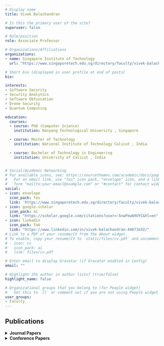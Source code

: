 ```yaml
---
# Display name
title: Vivek Balachandran

# Is this the primary user of the site?
superuser: false

# Role/position
role: Associate Professor

# Organizations/Affiliations
organizations:
- name: Singapore Institute of Technology
  url: "https://www.singaporetech.edu.sg/directory/faculty/vivek-balachandran"

# Short bio (displayed in user profile at end of posts)
bio: 

interests:
- Software Security
- Security Analytics
- Software Obfuscation
- Drone Security
- Quantum Computing

education:
  courses:
  - course: PhD (Computer Science)
    institution: Nanyang Technological University , Singapore

  - course: Master of Technology
    institution: National Institute of Technology Calicut , India

  - course: Bachelor of Technology in Engineering
    institution: University of Calicut , India


# Social/Academic Networking
# For available icons, see: https://sourcethemes.com/academic/docs/page-builder/#icons
#   For an email link, use "fas" icon pack, "envelope" icon, and a link in the
#   form "mailto:your-email@example.com" or "#contact" for contact widget.
social:
- icon: envelope
  icon_pack: fas
  link: 'https://www.singaporetech.edu.sg/directory/faculty/vivek-balachandran'
- icon: google-scholar
  icon_pack: ai
  link: "https://scholar.google.com/citations?user=-5nwPew6HVYC&hl=en"
- icon: linkedin
  icon_pack: fab
  link: "https://www.linkedin.com/in/vivek-balachandran-44671b32/"
# Link to a PDF of your resume/CV from the About widget.
# To enable, copy your resume/CV to `static/files/cv.pdf` and uncomment the lines below.
# - icon: cv
#   icon_pack: ai
#   link: files/cv.pdf

# Enter email to display Gravatar (if Gravatar enabled in Config)
email: ""

# Highlight the author in author lists? (true/false)
highlight_name: false

# Organizational groups that you belong to (for People widget)
#   Set this to `[]` or comment out if you are not using People widget.
user_groups:
- Faculty
---
```


## <span style="font-size: 1.25rem  ;">**Publications**</span>
<details>
  <summary><strong>Journal Papers</strong></summary>

  - <span style="font-size: 0.9rem;">Ryan Fraser, and Vivek Balachnadran. "Incorporating Industry into the Curriculum: Applied Learning in Computer Science." Applied Learning in Higher Education:: Perspective, Pedagogy, and Practice, pp. 85-98, Information Science Press, 2020.</span>

  - <span style="font-size: 0.9rem;">Perdana, Arif, Alastair Robb, Vivek Balachandran, and Fiona Rohde. "Distributed ledger technology: its evolutionary path and the road ahead." Information & Management (2020): 103316.</span>

  - <span style="font-size: 0.9rem;">Vivek Balachandran, Tan DJ, Thing VL. "Control flow obfuscation for android applications." Computers & Security. 61 (2021): 72-93.</span>

  - <span style="font-size: 0.9rem;">V. Balachandran and S. Emmanuel, "Potent and Stealthy Control Flow Obfuscation by Stack Based Self-Modifying Code," IEEE Transactions on Information Forensics and Security, vol. 8, no. 4, pp. 669-681, April 2013.</span>
</details>
<details>
  <summary><strong>Conference Papers</strong></summary>

  - <span style="font-size: 0.9rem;">Vivek Balachandran, "Drone Penetration Testing and Vulnerability Analysis Framework," RSA Conference, 2020.</span>

  - <span style="font-size: 0.9rem;">Devyani Vij, Vivek Balachandran, Tony Thomas, and Roopak Surendran, "Gramac: A graph-based Android malware classification mechanism," in Proceedings of the 10th ACM Conference on Data and Application Security and Privacy, 2020, pp. 156-158.</span>

  - <span style="font-size: 0.9rem;">Melissa Chua, Vivek Balachandran, Gaurav Kapoor, and Tan Weisheng, "Location Spoofing Detection Enhancement through RSSI Inferred Movement Analysis," in 2020 Sixth International Conference on Mobile And Secure Services (MobiSecServ), IEEE, 2020, pp. 1-4.</span>

  - <span style="font-size: 0.9rem;">Mohammad Shameel, Vivek Balachandran, Peter Loh, and Melissa Chua, "DRAT: A Drone Attack Tool for Vulnerability Assessment," in Proceedings of the 10th ACM Conference on Data and Application Security and Privacy, 2020, pp. 153-155.</span>

  - <span style="font-size: 0.9rem;">Kelvin Soh Boon Kai, Eugene Chong, Vivek Balachandran, "Anomaly Detection on DNS Traffic using Big Data and Machine Learning," International Conference on Big Data and Cyber-Security Intelligence, Dec 2019.</span>

  - <span style="font-size: 0.9rem;">Ryan Fraser and Vivek Balachnadran, "Incorporating Industry into the Curriculum: Applied Learning in Computer Science," 2019 IEEE International Conference on Engineering, Technology and Education (TALE), IEEE, 2019.</span>

  - <span style="font-size: 0.9rem;">D. Geethanjali, Tan Li Ying, Melissa Chua, and Vivek Balachandran, "AEON: Android Encryption based Obfuscation," ACM Conference on Data and Application Security and Privacy, 2018, Tempe, USA.</span>

  - <span style="font-size: 0.9rem;">Vivek Balachandran, Chitra Panchapakesan, and Vishakh Balachandran, "LYCEUM - Classroom without walls," British Human Computer Interaction Conference, July 2018.</span>

  - <span style="font-size: 0.9rem;">Ryan Fraser, Vivek Balachandran, and Soumyadeb Chowdhary, "Applied Learning in Computer Science: Integrative Team Project," Applied Learning Conference, Singapore, Jan 2018.</span>

  - <span style="font-size: 0.9rem;">Melissa Chua and Vivek Balachandran, "Effectiveness of Android Obfuscation on Evading Anti-malware," ACM Conference on Data and Application Security and Privacy, 2018, Tempe, USA.</span>

  - <span style="font-size: 0.9rem;">Arif Perdana, Alastair Robb, Vivek Balachandran, and Fiona Rohde, "Distributed Ledger Technology (DLT): Its Evolutionary Path and the Road Ahead," in 9th Annual Pre-ICIS Workshop on Accounting Information Systems, Seoul, South Korea, 2017.</span>

  - <span style="font-size: 0.9rem;">Vivek Balachandran, NW Keong, S Emmanuel, "Return Oriented Obfuscation," Eighth International Conference on Networks & Communications, 2016, Sydney, Australia.</span>

  - <span style="font-size: 0.9rem;">V. Balachandran, N. W. Keong, and S. Emmanuel, "Obfuscation by code fragmentation to evade reverse engineering," IEEE International Conference on Systems, Man and Cybernetics, San Diego, USA, Oct 2014.</span>

  - <span style="font-size: 0.9rem;">V. Balachandran, N. W. Keong, and S. Emmanuel, "Function level control flow obfuscation for software security," International Conference on Complex, Intelligent and Software Intensive Systems, Birmingham, UK, July 2014.</span>

  - <span style="font-size: 0.9rem;">V. Balachandran and S. Emmanuel, "Software Protection with Obfuscation and Encryption," Information Security Practices and Experiences Conference, ISPEC, 2013.</span>

  - <span style="font-size: 0.9rem;">Lim Jun Long, Vivek Balachandran, Sabu Emmanuel, and NgWee Keong, "Obfuscating Server Client Programs against Reverse Engineering," National Conference on Emerging Trends in Computing, Thrissur, 2013.</span>

  - <span style="font-size: 0.9rem;">V. Balachandran and S. Emmanuel, "Software Code Obfuscation by Hiding Control Flow Information in Stack," IEEE International Workshop on Information Forensics and Security, WIFS, 2011.</span>
</details>



